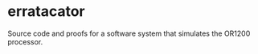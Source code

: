 erratacator
===========

Source code and proofs for a software system that simulates the OR1200 processor.
